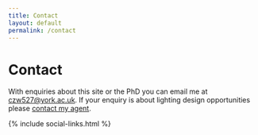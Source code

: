 ```yaml
---
title: Contact
layout: default
permalink: /contact
---
```


# Contact
With enquiries about this site or the PhD you can email me at [czw527@york.ac.uk](mailto:czw527@york.ac.uk). If your enquiry is about lighting design opportunities please [contact my agent](mailto:info@mrmanagement.net).

{% include social-links.html %}
